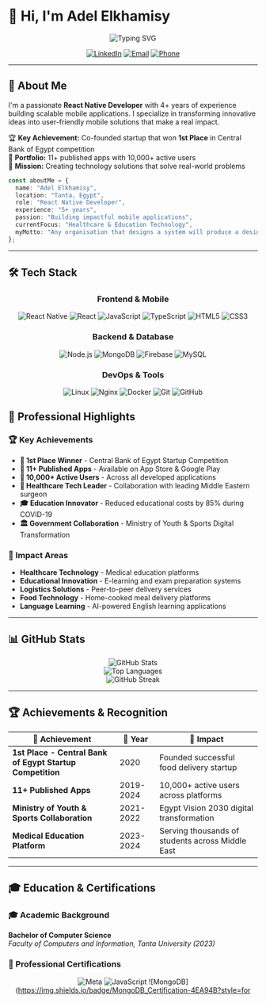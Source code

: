 # 👋 Hi, I'm Adel Elkhamisy

<div align="center">
  <img src="https://readme-typing-svg.herokuapp.com?font=Fira+Code&pause=1000&color=00D4AA&center=true&vCenter=true&width=435&lines=React+Native+Developer;Mobile+App+Specialist;Startup+Founder;Full+Stack+Developer;5%2B+Years+Experience" alt="Typing SVG" />
</div>

<div align="center">
  
[![LinkedIn](https://img.shields.io/badge/LinkedIn-0077B5?style=for-the-badge&logo=linkedin&logoColor=white)](https://www.linkedin.com/in/adel-elkhamisy-913962206/)
[![Email](https://img.shields.io/badge/Email-D14836?style=for-the-badge&logo=gmail&logoColor=white)](mailto:adelelkhamisy00@gmail.com)
[![Phone](https://img.shields.io/badge/Phone-25D366?style=for-the-badge&logo=whatsapp&logoColor=white)](tel:+201026122660)

</div>

---

## 🚀 About Me

I'm a passionate **React Native Developer** with 4+ years of experience building scalable mobile applications. I specialize in transforming innovative ideas into user-friendly mobile solutions that make a real impact.

🏆 **Key Achievement:** Co-founded startup that won **1st Place** in Central Bank of Egypt competition  
📱 **Portfolio:** 11+ published apps with 10,000+ active users  
🎯 **Mission:** Creating technology solutions that solve real-world problems

```typescript
const aboutMe = {
  name: "Adel Elkhamisy",
  location: "Tanta, Egypt",
  role: "React Native Developer",
  experience: "5+ years",
  passion: "Building impactful mobile applications",
  currentFocus: "Healthcare & Education Technology",
  myMotto: "Any organisation that designs a system will produce a design whose structure is a copy of the organisation's communication structure ( Robert C. Martin, Clean Architecture )"
};
```

---

## 🛠️ Tech Stack

<div align="center">

### Frontend & Mobile
![React Native](https://img.shields.io/badge/React_Native-20232A?style=for-the-badge&logo=react&logoColor=61DAFB)
![React](https://img.shields.io/badge/React-20232A?style=for-the-badge&logo=react&logoColor=61DAFB)
![JavaScript](https://img.shields.io/badge/JavaScript-323330?style=for-the-badge&logo=javascript&logoColor=F7DF1E)
![TypeScript](https://img.shields.io/badge/TypeScript-007ACC?style=for-the-badge&logo=typescript&logoColor=white)
![HTML5](https://img.shields.io/badge/HTML5-E34F26?style=for-the-badge&logo=html5&logoColor=white)
![CSS3](https://img.shields.io/badge/CSS3-1572B6?style=for-the-badge&logo=css3&logoColor=white)

### Backend & Database
![Node.js](https://img.shields.io/badge/Node.js-43853D?style=for-the-badge&logo=node.js&logoColor=white)
![MongoDB](https://img.shields.io/badge/MongoDB-4EA94B?style=for-the-badge&logo=mongodb&logoColor=white)
![Firebase](https://img.shields.io/badge/Firebase-039BE5?style=for-the-badge&logo=Firebase&logoColor=white)
![MySQL](https://img.shields.io/badge/MySQL-005C84?style=for-the-badge&logo=mysql&logoColor=white)

### DevOps & Tools
![Linux](https://img.shields.io/badge/Linux-FCC624?style=for-the-badge&logo=linux&logoColor=black)
![Nginx](https://img.shields.io/badge/Nginx-009639?style=for-the-badge&logo=nginx&logoColor=white)
![Docker](https://img.shields.io/badge/Docker-2496ED?style=for-the-badge&logo=docker&logoColor=white)
![Git](https://img.shields.io/badge/Git-F05032?style=for-the-badge&logo=git&logoColor=white)
![GitHub](https://img.shields.io/badge/GitHub-100000?style=for-the-badge&logo=github&logoColor=white)

</div>

## 💼 Professional Highlights

### 🏆 Key Achievements
- **🥇 1st Place Winner** - Central Bank of Egypt Startup Competition
- **📱 11+ Published Apps** - Available on App Store & Google Play
- **👥 10,000+ Active Users** - Across all developed applications
- **🏥 Healthcare Tech Leader** - Collaboration with leading Middle Eastern surgeon
- **🎓 Education Innovator** - Reduced educational costs by 85% during COVID-19
- **🏛️ Government Collaboration** - Ministry of Youth & Sports Digital Transformation

### 🎯 Impact Areas
- **Healthcare Technology** - Medical education platforms
- **Educational Innovation** - E-learning and exam preparation systems
- **Logistics Solutions** - Peer-to-peer delivery services
- **Food Technology** - Home-cooked meal delivery platforms
- **Language Learning** - AI-powered English learning applications

---

## 📊 GitHub Stats

<div align="center">
  <img src="https://github-readme-stats.vercel.app/api?username=AdelElkhamisy&show_icons=true&theme=radical" alt="GitHub Stats" />
</div>

<div align="center">
  <img src="https://github-readme-stats.vercel.app/api/top-langs/?username=AdelElkhamisy&layout=compact&theme=radical" alt="Top Languages" />
</div>

<div align="center">
  <img src="https://github-readme-streak-stats.herokuapp.com/?user=AdelElkhamisy&theme=radical" alt="GitHub Streak" />
</div>

---

## 🏆 Achievements & Recognition

<div align="center">

| 🏅 Achievement | 📅 Year | 🎯 Impact |
|---------------|---------|-----------|
| **1st Place - Central Bank of Egypt Startup Competition** | 2020 | Founded successful food delivery startup |
| **11+ Published Apps** | 2019-2024 | 10,000+ active users across platforms |
| **Ministry of Youth & Sports Collaboration** | 2021-2022 | Egypt Vision 2030 digital transformation |
| **Medical Education Platform** | 2023-2024 | Serving thousands of students across Middle East |

</div>

---

## 🎓 Education & Certifications

### 🎓 Academic Background
**Bachelor of Computer Science**  
*Faculty of Computers and Information, Tanta University (2023)*

### 📜 Professional Certifications
<div align="center">

![Meta](https://img.shields.io/badge/Meta_React_Native_Specialization-1877F2?style=for-the-badge&logo=meta&logoColor=white)
![JavaScript](https://img.shields.io/badge/JavaScript_Certification-F7DF1E?style=for-the-badge&logo=javascript&logoColor=black)
![MongoDB](https://img.shields.io/badge/MongoDB_Certification-4EA94B?style=for
